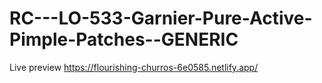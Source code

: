 # RC---LO-533-Garnier-Pure-Active-Pimple-Patches--GENERIC

Live preview https://flourishing-churros-6e0585.netlify.app/
